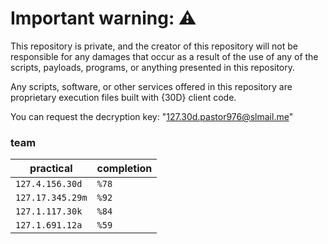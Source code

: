 # Important warning: ⚠️
This repository is private, and the creator of this repository will not be responsible for any damages that occur as a result of the use of any of the scripts, payloads, programs, or anything presented in this repository.

Any scripts, software, or other services offered in this repository are proprietary execution files built with {30D} client code.

You can request the decryption key: "127.30d.pastor976@slmail.me"

### team

| practical | completion |
| ------- | ---------- |
| `127.4.156.30d` | `%78` |
| `127.17.345.29m` | `%92` |
| `127.1.117.30k` | `%84` | 
| `127.1.691.12a` | `%59` | 
